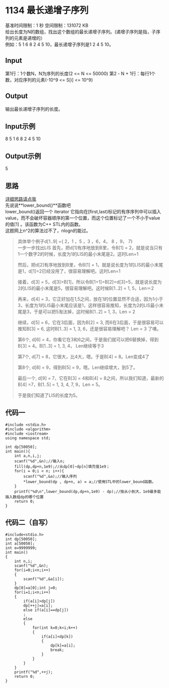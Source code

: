 # 1134 最长递增子序列  
基准时间限制：1 秒 空间限制：131072 KB  
给出长度为N的数组，找出这个数组的最长递增子序列。(递增子序列是指，子序列的元素是递增的）  
例如：5 1 6 8 2 4 5 10，最长递增子序列是1 2 4 5 10。
## Input
第1行：1个数N，N为序列的长度(2 <= N <= 50000)
第2 - N + 1行：每行1个数，对应序列的元素(-10^9 <= S[i] <= 10^9)
## Output
输出最长递增子序列的长度。
## Input示例
8
5
1
6
8
2
4
5
10
## Output示例
5

## 思路
[详细思路请点我](http://blog.csdn.net/shuangde800/article/details/7474903)  
先说说**lower_bound()**函数吧  
lower_bound()返回一个 iterator 它指向在[first,last)标记的有序序列中可以插入value，而不会破坏容器顺序的第一个位置，而这个位置标记了一个不小于value 的值[1]  。该函数为C++ STL内的函数。  
这题网上n^2的算法过不了，nlogn的能过。  
> 具体举个例子d[1..9] ={ 2，1 ，5 ，3 ，6，4， 8 ，9， 7}  
> 一步一步找出LIS
> 首先，把d[1]有序地放到B里，令B[1] = 2，就是说当只有1一个数字2的时候，长度为1的LIS的最小末尾是2。这时Len=1
> 
> 然后，把d[2]有序地放到B里，令B[1] = 1，就是说长度为1的LIS的最小末尾是1，d[1]=2已经没用了，很容易理解吧。这时Len=1
> 
> 接着，d[3] = 5，d[3]>B[1]，所以令B[1+1]=B[2]=d[3]=5，就是说长度为2的LIS的最小末尾是5，很容易理解吧。这时候B[1..2] = 1, 5，Len＝2
> 
> 再来，d[4] = 3，它正好加在1,5之间，放在1的位置显然不合适，因为1小于3，长度为1的LIS最小末尾应该是1，这样很容易推知，长度为2的LIS最小末尾是3，于是可以把5淘汰掉，这时候B[1..2] = 1, 3，Len = 2
> 
> 继续，d[5] = 6，它在3后面，因为B[2] = 3, 而6在3后面，于是很容易可以推知B[3] = 6, 这时B[1..3] = 1, 3, 6，还是很容易理解吧？ Len = 3 了噢。
> 
> 第6个, d[6] = 4，你看它在3和6之间，于是我们就可以把6替换掉，得到B[3] = 4。B[1..3] = 1, 3, 4， Len继续等于3
> 
> 第7个, d[7] = 8，它很大，比4大，嗯。于是B[4] = 8。Len变成4了
> 
> 第8个, d[8] = 9，得到B[5] = 9，嗯。Len继续增大，到5了。
> 
> 最后一个, d[9] = 7，它在B[3] = 4和B[4] = 8之间，所以我们知道，最新的B[4] =7，B[1..5] = 1, 3, 4, 7, 9，Len = 5。
> 
> 于是我们知道了LIS的长度为5。

## 代码一
    #include <stdio.h>
    #include <algorithm>
    #include <iostream>
    using namespace std;
    
    int dp[50050];
    int main(){
    	int a,n,i,j;
    	scanf("%d",&n);//输入n;
    	fill(dp,dp+n,1e9);//从dp[0]~dp[n]填充值1e9；
    	for(i = 0;i < n; i++){
    		scanf("%d",&a);//输入序列
    		*lower_bound(dp , dp+n, a) = a;//使用STL中的lower_bound函数。
    	}
    	printf("%d\n",lower_bound(dp,dp+n,1e9) - dp);//按从小到大，1e9最多能插入数组dp的哪个位置  
    	return 0;
    }

## 代码二（自写）
    #include<stdio.h>
    int dp[50050];
    int a[50050];
    int e=9999999;
    int main()
    {
    	int n,i;
    	scanf("%d",&n);
    	for(i=0;i<n;i++)
    	{
    		scanf("%d",&a[i]);
    	}
    	dp[0]=a[0];int j=0;
    	for(i=1;i<n;i++)
    	{
    		if(a[i]>dp[j])
    		dp[++j]=a[i];
    		else if(a[i]==dp[j])
    		;
    		else
    		{
    			for(int k=0;k<i;k++)
    			{
    				if(a[i]<dp[k])
    				{
    					dp[k]=a[i];
    					break;
    				}	
    			}
    		}
    	}
    	printf("%d",++j);
    	return 0;
    }
 
